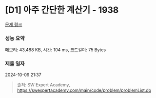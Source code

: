 # [D1] 아주 간단한 계산기 - 1938 

[문제 링크](https://swexpertacademy.com/main/code/problem/problemDetail.do?contestProbId=AV5PjsYKAMIDFAUq) 

### 성능 요약

메모리: 43,488 KB, 시간: 104 ms, 코드길이: 75 Bytes

### 제출 일자

2024-10-09 21:37



> 출처: SW Expert Academy, https://swexpertacademy.com/main/code/problem/problemList.do